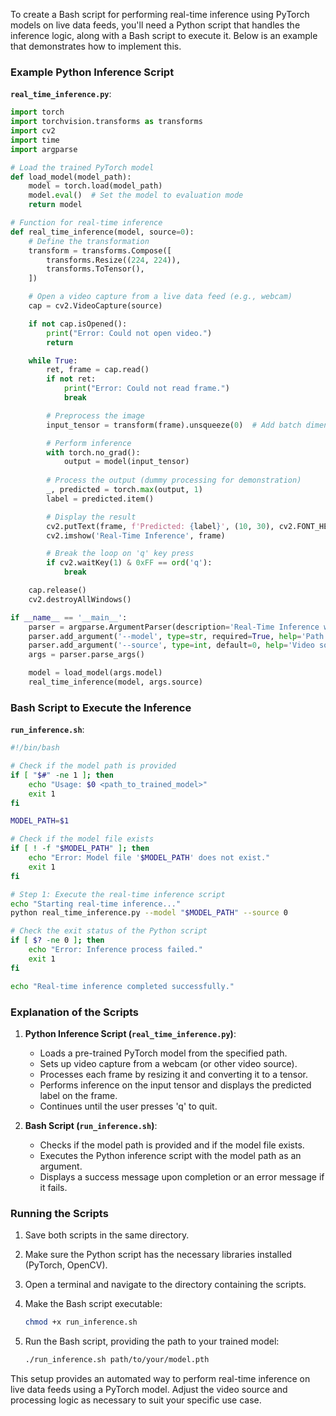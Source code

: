 To create a Bash script for performing real-time inference using PyTorch models on live data feeds, you'll need a Python script that handles the inference logic, along with a Bash script to execute it. Below is an example that demonstrates how to implement this.

### Example Python Inference Script

**`real_time_inference.py`**:

```python
import torch
import torchvision.transforms as transforms
import cv2
import time
import argparse

# Load the trained PyTorch model
def load_model(model_path):
    model = torch.load(model_path)
    model.eval()  # Set the model to evaluation mode
    return model

# Function for real-time inference
def real_time_inference(model, source=0):
    # Define the transformation
    transform = transforms.Compose([
        transforms.Resize((224, 224)),
        transforms.ToTensor(),
    ])

    # Open a video capture from a live data feed (e.g., webcam)
    cap = cv2.VideoCapture(source)

    if not cap.isOpened():
        print("Error: Could not open video.")
        return

    while True:
        ret, frame = cap.read()
        if not ret:
            print("Error: Could not read frame.")
            break

        # Preprocess the image
        input_tensor = transform(frame).unsqueeze(0)  # Add batch dimension

        # Perform inference
        with torch.no_grad():
            output = model(input_tensor)
        
        # Process the output (dummy processing for demonstration)
        _, predicted = torch.max(output, 1)
        label = predicted.item()

        # Display the result
        cv2.putText(frame, f'Predicted: {label}', (10, 30), cv2.FONT_HERSHEY_SIMPLEX, 1, (0, 255, 0), 2)
        cv2.imshow('Real-Time Inference', frame)

        # Break the loop on 'q' key press
        if cv2.waitKey(1) & 0xFF == ord('q'):
            break

    cap.release()
    cv2.destroyAllWindows()

if __name__ == '__main__':
    parser = argparse.ArgumentParser(description='Real-Time Inference with PyTorch Model')
    parser.add_argument('--model', type=str, required=True, help='Path to the trained model file')
    parser.add_argument('--source', type=int, default=0, help='Video source (default: 0 for webcam)')
    args = parser.parse_args()

    model = load_model(args.model)
    real_time_inference(model, args.source)
```

### Bash Script to Execute the Inference

**`run_inference.sh`**:

```bash
#!/bin/bash

# Check if the model path is provided
if [ "$#" -ne 1 ]; then
    echo "Usage: $0 <path_to_trained_model>"
    exit 1
fi

MODEL_PATH=$1

# Check if the model file exists
if [ ! -f "$MODEL_PATH" ]; then
    echo "Error: Model file '$MODEL_PATH' does not exist."
    exit 1
fi

# Step 1: Execute the real-time inference script
echo "Starting real-time inference..."
python real_time_inference.py --model "$MODEL_PATH" --source 0

# Check the exit status of the Python script
if [ $? -ne 0 ]; then
    echo "Error: Inference process failed."
    exit 1
fi

echo "Real-time inference completed successfully."
```

### Explanation of the Scripts

1. **Python Inference Script (`real_time_inference.py`)**:
   - Loads a pre-trained PyTorch model from the specified path.
   - Sets up video capture from a webcam (or other video source).
   - Processes each frame by resizing it and converting it to a tensor.
   - Performs inference on the input tensor and displays the predicted label on the frame.
   - Continues until the user presses 'q' to quit.

2. **Bash Script (`run_inference.sh`)**:
   - Checks if the model path is provided and if the model file exists.
   - Executes the Python inference script with the model path as an argument.
   - Displays a success message upon completion or an error message if it fails.

### Running the Scripts

1. Save both scripts in the same directory.
2. Make sure the Python script has the necessary libraries installed (PyTorch, OpenCV).
3. Open a terminal and navigate to the directory containing the scripts.
4. Make the Bash script executable:

   ```bash
   chmod +x run_inference.sh
   ```

5. Run the Bash script, providing the path to your trained model:

   ```bash
   ./run_inference.sh path/to/your/model.pth
   ```

This setup provides an automated way to perform real-time inference on live data feeds using a PyTorch model. Adjust the video source and processing logic as necessary to suit your specific use case.